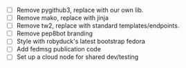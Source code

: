 - [ ] Remove pygithub3, replace with our own lib.
- [ ] Remove mako, replace with jinja
- [ ] Remove tw2, replace with standard templates/endpoints.
- [ ] Remove pep8bot branding
- [ ] Style with robyduck's latest bootstrap fedora
- [ ] Add fedmsg publication code
- [ ] Set up a cloud node for shared dev/testing
